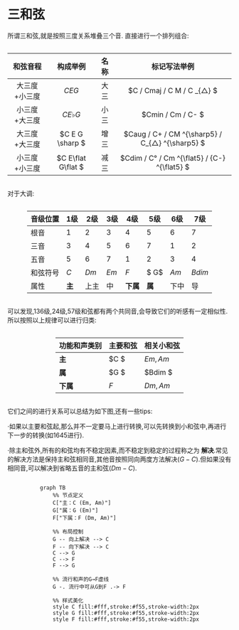 <style>
.center 
{
  width: auto;
  display: table;
  margin-left: auto;
  margin-right: auto;
}
</style>


# 三和弦
所谓三和弦,就是按照三度关系堆叠三个音.
直接进行一个排列组合:
<div class ="center">

| 和弦音程 | 构成举例 | 名称 | 标记写法举例 |
|:---------:|:---------:|:------:|:------------:|
| 大三度+小三度 | $C E G$ | 大三 | $C / Cmaj / C M / C _{△} $ |
| 小三度+大三度 | $C E \flat  G$ | 小三 | $Cmin / Cm / C- $|
| 大三度+大三度 | $C E G \sharp $ | 增三 | $Caug / C+ / CM ^{\sharp5}  / C_{△} ^{\sharp5} $|
| 小三度+小三度 | $C E\flat  G\flat $ | 减三 | $Cdim / C° / Cm ^{\flat5}  / {C-} ^{\flat5} $ |
</div>

对于大调:
<div class ="center">

| 音级位置 | 1级 | 2级 | 3级 | 4级 | 5级 | 6级 | 7级 |
|---------|----|----|----|----|----|----|----|
| 根音 | 1 | 2 | 3 | 4 | 5 | 6 | 7 |
| 三音 | 3 | 4 | 5 | 6 | 7 | 1 | 2 |
| 五音 | 5 | 6 | 7 | 1 | 2 | 3 | 4 |
| 和弦符号 | $C$ | $Dm$ | $Em$ | $F$ |$ G$ | $Am$ | $Bdim$ |
| 属性 | **主** | 上主 | 中 | **下属** | **属** | 下中 | 导 |
</div>

可以发现,136级,24级,57级和弦都有两个共同音,会导致它们的听感有一定相似性.
所以按照以上规律可以进行归类:

<div class ="center">

| 功能和声类别 | 主要和弦 | 相关小和弦 |
|------------|---------|-----------|
| **主**     | $C    $   | $Em, Am$    |
| **属**     | $G $      | $Bdim $       |
| **下属**   | $F$       | $Dm, Am$    |
</div>

它们之间的进行关系可以总结为如下图,还有一些tips:

·如果以主要和弦起,那么并不一定要马上进行转换,可以先转换到小和弦中,再进行下一步的转换(如1645进行).

·除主和弦外,所有的和弦均有不稳定因素,而不稳定到稳定的过程称之为 **解决**.常见的解决方法是保持主和弦相同音,其他音按照同向两度方法解决($G - C$).但如果没有相同音,可以解决到省略五音的主和弦($Dm - C$).

<div class ="center">

```mermaid
graph TB
    %% 节点定义
    C["主：C (Em, Am)"]
    G["属：G (Em)"]
    F["下属：F (Dm, Am)"]

    %% 布局控制
    G -- 向上解决 --> C
    F -- 向下解决 --> C
    C --> G
    C --> F
    F --> G

    %% 流行和声的G→F虚线
    G -. 流行中可从G到F .-> F

    %% 样式美化
    style C fill:#fff,stroke:#f55,stroke-width:2px
    style G fill:#fff,stroke:#f55,stroke-width:2px
    style F fill:#fff,stroke:#f55,stroke-width:2px

```
</div>

